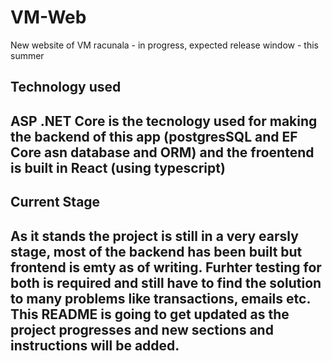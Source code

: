 # VM-Web
New website of VM racunala - in progress, expected release window - this summer
<h2>Technology used<h2>
ASP .NET Core is the tecnology used for making the backend of this app (postgresSQL and EF Core asn database and ORM) and the froentend is built in React (using typescript)
<h2>Current Stage<h2>
As it stands the project is still in a very earsly stage, most of the backend has been built but frontend is emty as of writing. Furhter testing for both is required and still have to find the solution to many problems like transactions, emails etc.
This README is going to get updated as the project progresses and new sections and instructions will be added.
